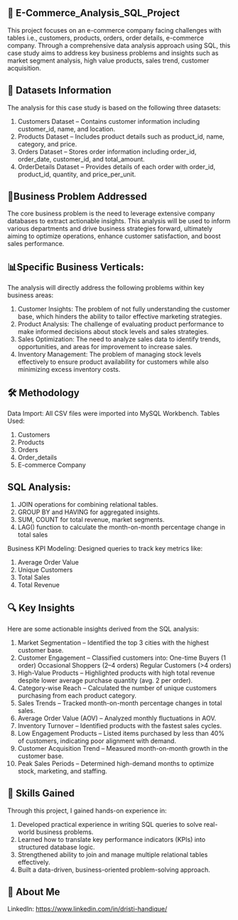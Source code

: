 ## 📌 E-Commerce_Analysis_SQL_Project
This project focuses on an e-commerce company facing challenges with tables i.e., customers, products, orders, order details, e-commerce company. Through a comprehensive data analysis approach using SQL, this case study aims to address key business problems and insights such as market segment analysis, high value products, sales trend, customer acquisition.

## 📂 Datasets Information
The analysis for this case study is based on the following three datasets:
1.	Customers Dataset – Contains customer information including customer_id, name, and location.
2.	Products Dataset – Includes product details such as product_id, name, category, and price.
3.	Orders Dataset – Stores order information including order_id, order_date, customer_id, and total_amount.
4.	OrderDetails Dataset – Provides details of each order with order_id, product_id, quantity, and price_per_unit.

## 🎯Business Problem Addressed
The core business problem is the need to leverage extensive company databases to extract actionable insights. This analysis will be used to inform various departments and drive business strategies forward, ultimately aiming to optimize operations, enhance customer satisfaction, and boost sales performance.

## 📊Specific Business Verticals: 
The analysis will directly address the following problems within key business areas:
1. Customer Insights: The problem of not fully understanding the customer base, which hinders the ability to tailor effective marketing strategies.
2. Product Analysis: The challenge of evaluating product performance to make informed decisions about stock levels and sales strategies.
3. Sales Optimization: The need to analyze sales data to identify trends, opportunities, and areas for improvement to increase sales.
4. Inventory Management: The problem of managing stock levels effectively to ensure product availability for customers while also minimizing excess inventory costs.

## 🛠️ Methodology
Data Import: All CSV files were imported into MySQL Workbench.
Tables Used:
1.	Customers
2.	Products
3.	Orders
4.	Order_details
5.	E-commerce Company

## SQL Analysis:
1.	JOIN operations for combining relational tables.
2.	GROUP BY and HAVING for aggregated insights.
3.	SUM, COUNT for total revenue, market segments.
4.	LAG() function to calculate the month-on-month percentage change in total sales

 Business KPI Modeling:
Designed queries to track key metrics like:
1.	Average Order Value
2.	Unique Customers
3.	Total Sales
4.	Total Revenue

## 🔍 Key Insights
Here are some actionable insights derived from the SQL analysis:
1.	Market Segmentation – Identified the top 3 cities with the highest customer base.
2.	Customer Engagement – Classified customers into:
One-time Buyers (1 order)
Occasional Shoppers (2–4 orders)
Regular Customers (>4 orders)
3.	High-Value Products – Highlighted products with high total revenue despite lower average purchase quantity (avg. 2 per order).
4.	Category-wise Reach – Calculated the number of unique customers purchasing from each product category.
5.	Sales Trends – Tracked month-on-month percentage changes in total sales.
6.	Average Order Value (AOV) – Analyzed monthly fluctuations in AOV.
7.	Inventory Turnover – Identified products with the fastest sales cycles.
8.	Low Engagement Products – Listed items purchased by less than 40% of customers, indicating poor alignment with demand.
9.	Customer Acquisition Trend – Measured month-on-month growth in the customer base.
10.	Peak Sales Periods – Determined high-demand months to optimize stock, marketing, and staffing.

## 🧠 Skills Gained
Through this project, I gained hands-on experience in:
1.	Developed practical experience in writing SQL queries to solve real-world business problems.
2.	Learned how to translate key performance indicators (KPIs) into structured database logic.
3.	Strengthened ability to join and manage multiple relational tables effectively.
4.	Built a data-driven, business-oriented problem-solving approach.

## 👤 About Me
LinkedIn: https://www.linkedin.com/in/dristi-handique/
